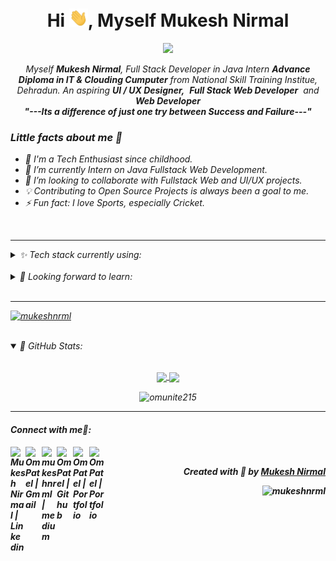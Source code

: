 <h1 align="center">Hi <img src="https://raw.githubusercontent.com/ABSphreak/ABSphreak/master/gifs/Hi.gif" width="30px">, Myself Mukesh Nirmal</h1>
<p align="center">
  <a href="https://github.com/Ratheshan03/readme-typing-svg"><img src="https://readme-typing-svg.herokuapp.com?lines=Computer+Science+Undergraduate;UI+/+UX+Designer;Full+Stack+Web+Developer;Aspiring+Learner&center=true&width=500&height=50"></a>
</p>

<p align="center">
  <em>
    Myself <b>Mukesh Nirmal</b>, Full Stack Developer in Java Intern <b>Advance Diploma in IT & Clouding Cumputer</b> from National Skill Training Institue<b></b>, Dehradun.
    An aspiring <b>UI / UX Designer,</b>&nbsp; <b>Full Stack Web Developer</b>&nbsp; and <b> Web Developer</b> 
  <br>
  <b><i>"---Its a difference of just one try between Success and Failure---"</i></b>
</p>

<h3>Little facts about me 🧑</h3>

- 🧞 I'm a Tech Enthusiast since childhood.
- 🔭 I’m currently Intern on Java Fullstack Web Development.
- 👯 I’m looking to collaborate with Fullstack Web and UI/UX projects.
- 💡 Contributing to Open Source Projects is always been a goal to me.
- ⚡ Fun fact: I love Sports, especially Cricket.
<br>

---

<details>
<summary>
  ✨ Tech stack currently using:
</summary>
   <br>
<code><a href="#" target="_blank"><img height="30" src="https://www.vectorlogo.zone/logos/java/java-icon.svg"></a></code> 
<code><a href="#" target="_blank"><img height="30" src="https://www.svgrepo.com/show/478223/css.svg"></a></code>
<code><a href="#" target="_blank"><img height="30" src="https://www.svgrepo.com/show/510028/javascript-file.svg"></a></code>
<code><a href="#" target="_blank"><img height="30" src="https://www.svgrepo.com/show/374016/python.svg" alt="TypeScript"></a></code>
<code><a href="#" target="_blank"><img height="30" src="https://cdn-icons-png.flaticon.com/128/16066/16066077.png"></a></code>
<code><a href="#" target="_blank"><img height="30" src="https://www.vectorlogo.zone/logos/w3_html5/w3_html5-icon.svg"></a></code>
<code><a href="#" target="_blank"><img height="30" src="https://cdn-icons-png.flaticon.com/128/9307/9307266.png"></a></code>
<code><a href="#" target="_blank"> <img src="https://cdn-icons-png.flaticon.com/128/882/882829.png" alt="redux" height="30"></a></code>
<code><a href="#" target="_blank"> <img src="https://www.svgrepo.com/show/473731/mysql.svg" alt="sass"  height="30"></a></code>
<code><a href="#" target="_blank"><img height="30" src="https://www.svgrepo.com/show/439231/mongodb.svg"></a></code>
<code><a href="#" target="_blank"><img height="30" src="https://www.vectorlogo.zone/logos/nodejs/nodejs-icon.svg"></a></code>
<code><a href="#" target="_blank"><img height="30" src="https://www.svgrepo.com/show/353498/bootstrap.svg"></a></code>
</details>
<br>

<details>
<summary>
  🌱 Looking forward to learn:
</summary>
   <br>
   

<code><a href="#" target="_blank"><img height="30" src="https://www.vectorlogo.zone/logos/google_cloud/google_cloud-icon.svg"></a></code>
<code><a href="#" target="_blank"><img height="30" src="https://cdn-icons-png.flaticon.com/128/5968/5968350.png"></a></code>
<code><a href="#" target="_blank"><img height="30" src="https://cdn-icons-png.flaticon.com/128/8422/8422177.png"></a></code>
<code><a href="#" target="_blank"><img height="30" src="https://cdn-icons-png.flaticon.com/128/9307/9307254.png"></a></code>
<code><a href="#" target="_blank"><img height="30" src="https://cdn-icons-png.flaticon.com/128/16511/16511234.png"></a></code>
</details>
<br>

---
<p align="left"> <a href="https://github.com/ryo-ma/github-profile-trophy"><img src="https://github-profile-trophy.vercel.app/?username=mukeshnrml" alt="mukeshnrml" /></a> </p>
<br>
<details open="">
<summary>
 📔 GitHub Stats:
</summary>
<br>
<p align="center">
  <a href="https://github.com/mukeshnrml">
    <img align="center"  height="175px" src="https://github-readme-stats.vercel.app/api?username=mukeshnrml&show_icons=true&hide_border=true&title_color=94b4a4&amp&icon_color=FFFFFF&amp&text_color=FFFFFF&amp&bg_color=000000&count_private=true&include_all_commits=true"/>
  </a>
  <a href="https://github.com/mukeshnrml">
    <img align="center" height="175px"  src="https://github-readme-stats.vercel.app/api/top-langs/?username=mukeshnrml&text_color=FFFFFF&bg_color=000000&title_color=94b4a4&langs_count=15&layout=compact&hide_border=true" />
  </a>
</p>
  <p align="center"><img align="center" src="https://github-readme-streak-stats.herokuapp.com/?user=mukeshnrml&text_color=FFFFFF&bg_color=000000&title_color=94b4a4&langs_count=15&layout=compact&hide_border=true" alt="omunite215" /></p>
</details>

---

<h4> Connect with me🤝: <h4>
  </hr>
  <a href="https://www.linkedin.com/in/mukesh-nirmal-34085223b/">
   <img align="left" alt=" Mukesh Nirmal | Linkedin" width="24px" src="https://www.svgrepo.com/show/475661/linkedin-color.svg" />
  </a>
  <a href="mailto:mukeshnirmal@outlook.com">
    <img align="left" alt="Om Patel | Gmail" width="26px" src="https://www.svgrepo.com/show/530453/mail-reception.svg" />
  </a>
  <a href="https://medium.com/@mukeshnirmal_66904">
    <img align="left" alt="mukeshnrml | medium" width="24px" src="https://www.svgrepo.com/show/431116/medium.svg" />
  </a>
   <a href="https://github.com/mukeshnrml">
    <img align="left" alt="Om Patel | Github" width="26px" src="https://www.svgrepo.com/show/475654/github-color.svg" />
  </a>
  <a href="https://mukeshnrml.github.io/profile_/">
    <img align="left" alt="Om Patel | Portfolio" width="26px" src="https://www.svgrepo.com/show/275884/portfolio-travel.svg" />
  </a>
  <a href="https://stackoverflow.com/users/22811324/mukesh-nirmal">
    <img align="left" alt="Om Patel | Portfolio" width="26px" src="https://www.svgrepo.com/show/475686/stackoverflow-color.svg" />
  </a>
  <br>
  
<p align="right" > Created with 🧡 by <a href="https://github.com/mukeshnrml">Mukesh Nirmal</a></p>
<p align="right" > <img src="https://komarev.com/ghpvc/?username=mukeshnrml&label=Profile%20views&color=0e75b6&style=flat" alt="mukeshnrml" /> </p>

